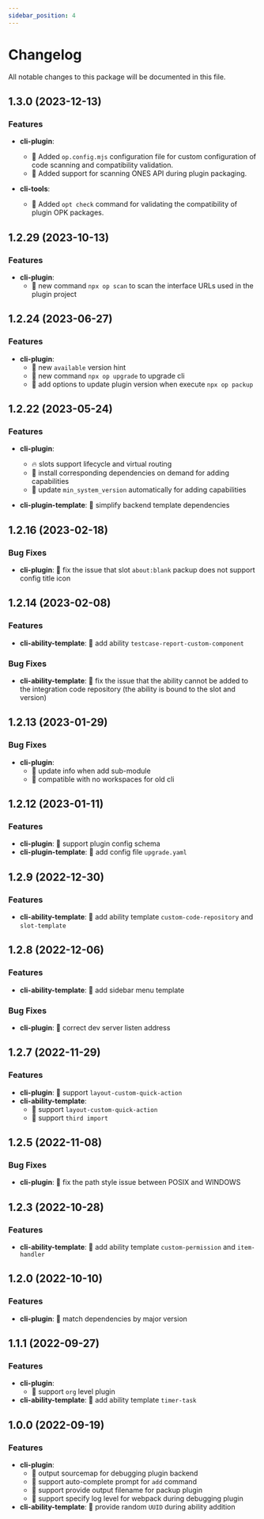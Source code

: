 ```yaml
---
sidebar_position: 4
---
```


# Changelog

All notable changes to this package will be documented in this file.

## 1.3.0 (2023-12-13)

### Features

- **cli-plugin**:

  - 🌟 Added `op.config.mjs` configuration file for custom configuration of code scanning and compatibility validation.
  - 🌟 Added support for scanning ONES API during plugin packaging.

- **cli-tools**:
  - 🌟 Added `opt check` command for validating the compatibility of plugin OPK packages.

## 1.2.29 (2023-10-13)

### Features

- **cli-plugin**:
  - 🌟 new command `npx op scan` to scan the interface URLs used in the plugin project

## 1.2.24 (2023-06-27)

### Features

- **cli-plugin**:
  - 🌟 new `available` version hint
  - 🌟 new command `npx op upgrade` to upgrade cli
  - 🌟 add options to update plugin version when execute `npx op packup`

## 1.2.22 (2023-05-24)

### Features

- **cli-plugin**:

  - 🔥 slots support lifecycle and virtual routing
  - 🌟 install corresponding dependencies on demand for adding capabilities
  - 🌟 update `min_system_version` automatically for adding capabilities

- **cli-plugin-template**: 🌟 simplify backend template dependencies

## 1.2.16 (2023-02-18)

### Bug Fixes

- **cli-plugin**: 🐞 fix the issue that slot `about:blank` packup does not support config title icon

## 1.2.14 (2023-02-08)

### Features

- **cli-ability-template**: 🌟 add ability `testcase-report-custom-component`

### Bug Fixes

- **cli-ability-template**: 🐞 fix the issue that the ability cannot be added to the integration code repository (the ability is bound to the slot and version)

## 1.2.13 (2023-01-29)

### Bug Fixes

- **cli-plugin**:
  - 🐞 update info when add sub-module
  - 🐞 compatible with no workspaces for old cli

## 1.2.12 (2023-01-11)

### Features

- **cli-plugin**: 🌟 support plugin config schema
- **cli-plugin-template**: 🌟 add config file `upgrade.yaml`

## 1.2.9 (2022-12-30)

### Features

- **cli-ability-template**: 🌟 add ability template `custom-code-repository` and `slot-template`

## 1.2.8 (2022-12-06)

### Features

- **cli-ability-template**: 🌟 add sidebar menu template

### Bug Fixes

- **cli-plugin**: 🐞 correct dev server listen address

## 1.2.7 (2022-11-29)

### Features

- **cli-plugin**: 🌟 support `layout-custom-quick-action`
- **cli-ability-template**:
  - 🌟 support `layout-custom-quick-action`
  - 🌟 support `third import`

## 1.2.5 (2022-11-08)

### Bug Fixes

- **cli-plugin**: 🐞 fix the path style issue between POSIX and WINDOWS

## 1.2.3 (2022-10-28)

### Features

- **cli-ability-template**: 🌟 add ability template `custom-permission` and `item-handler`
<!-- * **cli-ability-template**: 🌟 添加自定义权限点能力模版以及item处理器能力模版 -->

## 1.2.0 (2022-10-10)

### Features

- **cli-plugin**: 🌟 match dependencies by major version

## 1.1.1 (2022-09-27)

### Features

- **cli-plugin**:
  - 🌟 support `org` level plugin
- **cli-ability-template**: 🌟 add ability template `timer-task`

## 1.0.0 (2022-09-19)

### Features

- **cli-plugin**:
  - 🌟 output sourcemap for debugging plugin backend
  - 🌟 support auto-complete prompt for `add` command
  - 🌟 support provide output filename for packup plugin
  - 🌟 support specify log level for webpack during debugging plugin
- **cli-ability-template**: 🌟 provide random `UUID` during ability addition
